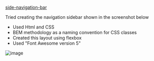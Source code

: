  [side-navigation-bar](https://divvya007.github.io/side-navigation-bar/)

Tried creating the navigation sidebar shown in the screenshot below
* Used Html and CSS
* BEM methodology as a naming convention for CSS classes 
* Created this layout using flexbox
* Used "Font Awesome version 5" 

![image](https://user-images.githubusercontent.com/40967002/119273777-595b9f80-bc04-11eb-8935-f6f802615f3e.png)
